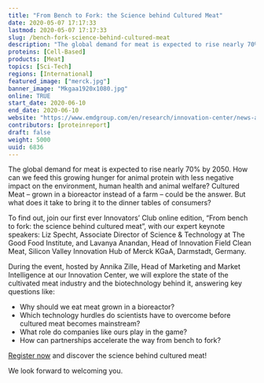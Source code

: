 ```yaml
---
title: "From Bench to Fork: the Science behind Cultured Meat"
date: 2020-05-07 17:17:33
lastmod: 2020-05-07 17:17:33
slug: /bench-fork-science-behind-cultured-meat
description: "The global demand for meat is expected to rise nearly 70% by 2050. How can we feed this growing hunger for animal protein with less negative impact on the environment, human health and animal welfare? Cultured Meat – grown in a bioreactor instead of a farm – could be the answer. But what does it take to bring it to the dinner tables of consumers?"
proteins: [Cell-Based]
products: [Meat]
topics: [Sci-Tech]
regions: [International]
featured_image: ["merck.jpg"]
banner_image: "Mkgaa1920x1080.jpg"
online: TRUE
start_date: 2020-06-10
end_date: 2020-06-10
website: "https://www.emdgroup.com/en/research/innovation-center/news-and-events/all-events/from-bench-to-fork-the-science-behind-cultured-meat.html"
contributors: [proteinreport]
draft: false
weight: 5000
uuid: 6836
---
```

<p>The global demand for meat is expected to rise nearly 70% by 2050. How can we feed this growing hunger for animal protein with less negative impact on the environment, human health and animal welfare? Cultured Meat – grown in a bioreactor instead of a farm – could be the answer. But what does it take to bring it to the dinner tables of consumers?</p>
<p>To find out, join our first ever Innovators’ Club online edition, “From bench to fork: the science behind cultured meat”, with our expert keynote speakers: Liz Specht, Associate Director of Science & Technology at The Good Food Institute, and Lavanya Anandan, Head of Innovation Field Clean Meat, Silicon Valley Innovation Hub of Merck KGaA, Darmstadt, Germany.</p>
<p>During the event, hosted by Annika Zille, Head of Marketing and Market Intelligence at our Innovation Center, we will explore the state of the cultivated meat industry and the biotechnology behind it, answering key questions like:</p>
<ul>
<li>Why should we eat meat grown in a bioreactor?</li>
<li>Which technology hurdles do scientists have to overcome before cultured meat becomes mainstream?</li>
<li>What role do companies like ours play in the game?</li>
<li>How can partnerships accelerate the way from bench to fork?</li>
</ul>
<p><a href="https://primetime.bluejeans.com/a2m/register/rgscjszr">Register now</a> and discover the science behind cultured meat!</p>
<p>We look forward to welcoming you.</p>
